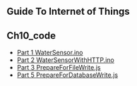 
## Guide To Internet of Things
## Ch10_code

+ [Part 1 WaterSensor.ino](./WaterSensor.ino)
+ [Part 2 WaterSensorWithHTTP.ino](./WaterSensorWithHTTP.ino)
+ [Part 3 PrepareForFileWrite.js](./PrepareForFileWrite.js)
+ [Part 5 PrepareForDatabaseWrite.js](./PrepareForDatabaseWrite.js)
